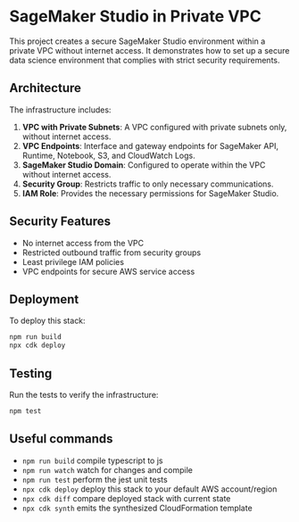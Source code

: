 # SageMaker Studio in Private VPC

This project creates a secure SageMaker Studio environment within a private VPC without internet access. It demonstrates how to set up a secure data science environment that complies with strict security requirements.

## Architecture

The infrastructure includes:

1. **VPC with Private Subnets**: A VPC configured with private subnets only, without internet access.
2. **VPC Endpoints**: Interface and gateway endpoints for SageMaker API, Runtime, Notebook, S3, and CloudWatch Logs.
3. **SageMaker Studio Domain**: Configured to operate within the VPC without internet access.
4. **Security Group**: Restricts traffic to only necessary communications.
5. **IAM Role**: Provides the necessary permissions for SageMaker Studio.

## Security Features

- No internet access from the VPC
- Restricted outbound traffic from security groups
- Least privilege IAM policies
- VPC endpoints for secure AWS service access

## Deployment

To deploy this stack:

```bash
npm run build
npx cdk deploy
```

## Testing

Run the tests to verify the infrastructure:

```bash
npm test
```

## Useful commands

* `npm run build`   compile typescript to js
* `npm run watch`   watch for changes and compile
* `npm run test`    perform the jest unit tests
* `npx cdk deploy`  deploy this stack to your default AWS account/region
* `npx cdk diff`    compare deployed stack with current state
* `npx cdk synth`   emits the synthesized CloudFormation template
